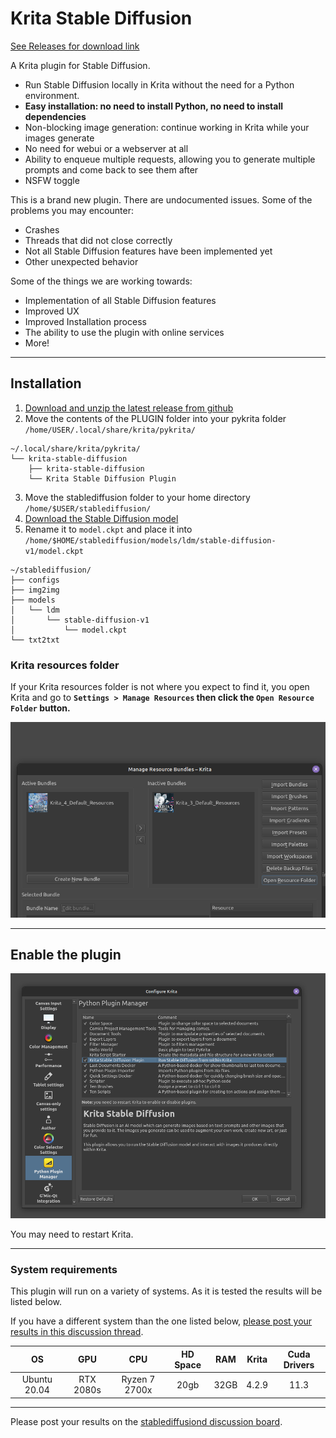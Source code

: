 # Krita Stable Diffusion

[See Releases for download link](https://github.com/w4ffl35/krita_stable_diffusion/releases)

A Krita plugin for Stable Diffusion.

- Run Stable Diffusion locally in Krita without the need for a Python environment.
- **Easy installation: no need to install Python, no need to install dependencies**
- Non-blocking image generation: continue working in Krita while your images generate
- No need for webui or a webserver at all
- Ability to enqueue multiple requests, allowing you to generate multiple prompts and come back to see them after
- NSFW toggle

This is a brand new plugin. There are undocumented issues. Some of the problems you may encounter:

- Crashes
- Threads that did not close correctly
- Not all Stable Diffusion features have been implemented yet
- Other unexpected behavior

Some of the things we are working towards:

- Implementation of all Stable Diffusion features
- Improved UX
- Improved Installation process
- The ability to use the plugin with online services
- More!

---

## Installation

1. [Download and unzip the latest release from github](https://github.com/w4ffl35/krita_stable_diffusion/releases/download/0.2.0/krita_stable_diffusion-0.2.0.zip)
2. Move the contents of the PLUGIN folder into your pykrita folder `/home/USER/.local/share/krita/pykrita/`
```
~/.local/share/krita/pykrita/
└── krita-stable-diffusion
    ├── krita-stable-diffusion
    └── Krita Stable Diffusion Plugin
```
3. Move the stablediffusion folder to your home directory `/home/$USER/stablediffusion/`
4. [Download the Stable Diffusion model](https://huggingface.co/CompVis/stable-diffusion-v1-4)
5. Rename it to `model.ckpt` and place it into `/home/$HOME/stablediffusion/models/ldm/stable-diffusion-v1/model.ckpt`
```
~/stablediffusion/
├── configs
├── img2img
├── models
│   └── ldm
│       └── stable-diffusion-v1
│           └── model.ckpt
└── txt2txt
```

### Krita resources folder

If your Krita resources folder is not where you expect to find it, you open Krita
and go to **`Settings > Manage Resources` then click the `Open Resource Folder` button.**

![img.png](img.png)

---

## Enable the plugin

![img_1.png](img_1.png)

You may need to restart Krita.

---

### System requirements

This plugin will run on a variety of systems. As it is tested the results will
be listed below.

If you have a different system than the one listed below, [please post your 
results in this discussion thread](https://github.com/w4ffl35/krita_stable_diffusion/discussions/16).


| OS |    GPU    |      CPU      | HD Space | RAM | Krita | Cuda Drivers |
|:---:|:---------:|:-------------:|:---------:|:---:|:-----:|:------------:|
| Ubuntu 20.04 | RTX 2080s | Ryzen 7 2700x | 20gb | 32GB | 4.2.9 |     11.3     |

---



Please post your results on the [stablediffusiond discussion board](https://github.com/w4ffl35/stablediffusiond/discussions).

